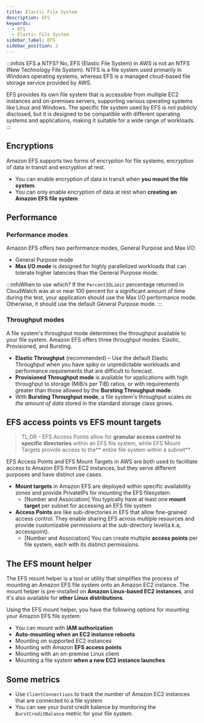 ```yaml
---
title: Elastic File System
description: EFS
keywords:
  - EFS
  - Elastic File System
sidebar_label: EFS
sidebar_position: 2
---
```


:::infoIs EFS a NTFS?
No, EFS (Elastic File System) in AWS is not an NTFS (New Technology File System). NTFS is a file system used primarily in Windows operating systems, whereas EFS is a managed cloud-based file storage service provided by AWS.

EFS provides its own file system that is accessible from multiple EC2 instances and on-premises servers, supporting various operating systems like Linux and Windows. The specific file system used by EFS is not publicly disclosed, but it is designed to be compatible with different operating systems and applications, making it suitable for a wide range of workloads.
:::

## Encryptions
Amazon EFS supports two forms of encryption for file systems, encryption of data in transit and encryption at rest. 
- You can enable encryption of data in transit when **you mount the file system**.
- You can only enable encryption of data at rest when **creating an Amazon EFS file system**. 

## Performance

### Performance modes

Amazon EFS offers two performance modes, General Purpose and Max I/O:

- General Purpose mode
- **Max I/O mode** is designed for highly parallelized workloads that can tolerate higher latencies than the General Purpose mode. 

:::infoWhen to use which?
If the `PercentIOLimit` percentage returned in CloudWatch was at or near 100 percent for a significant amount of time during the test, your application should use the Max I/O performance mode. Otherwise, it should use the default General Purpose mode.
:::
### Throughput modes

A file system's throughput mode determines the throughput available to your file system. Amazon EFS offers three throughput modes: Elastic, Provisioned, and Bursting. 

- **Elastic Throughput** (recommended) – Use the default Elastic Throughput when you have spiky or unpredictable workloads and performance requirements that are difficult to forecast.
- **Provisioned Throughput mode** is available for applications with high throughput to storage (MiB/s per TiB) ratios, or with requirements greater than those allowed by the **Bursting Throughput mode**. 
- With **Bursting Throughput mode**, a file system's throughput scales *as the amount of data* stored in the standard storage class grows.

## EFS access points vs EFS mount targets

> TL;DR - EFS Access Points allow for **granular access control to specific directories** within an EFS file system, while EFS Mount Targets provide access to the** entire file system within a subnet**

EFS Access Points and EFS Mount Targets in AWS are both used to facilitate access to Amazon EFS from EC2 instances, but they serve different purposes and have distinct use cases.

- **Mount targets** in Amazon EFS are deployed within specific availability zones and provide PrivateIPs for mounting the EFS filesystem. 
  - [Number and Association] You typically have at least one **mount target** per subnet for accessing an EFS file system
- **Access Points** are like sub-directories in EFS that allow fine-grained access control. They enable sharing EFS across multiple resources and provide customizable permissions at the sub-directory level(a.k.a, accesspoint).
  - [Number and Association] You can create multiple **access points** per file system, each with its distinct permissions.

## The EFS mount helper

The EFS mount helper is a tool or utility that simplifies the process of mounting an Amazon EFS file system onto an Amazon EC2 instance. The mount helper is pre-installed on **Amazon Linux-based EC2 instances**, and it's also available for **other Linux distributions**.

Using the EFS mount helper, you have the following options for mounting your Amazon EFS file system:
- You can mount with **IAM authorization**
- **Auto-mounting when an EC2 instance reboots** 
- Mounting on supported EC2 instances 
- Mounting with Amazon **EFS access points** 
- Mounting with an on-premise Linux client 
- Mounting a file system **when a new EC2 instance launches**

## Some metrics

- Use `ClientConnections` to track the number of Amazon EC2 instances that are connected to a file system
- You can see your burst credit balance by monitoring the `BurstCreditBalance` metric for your file system.